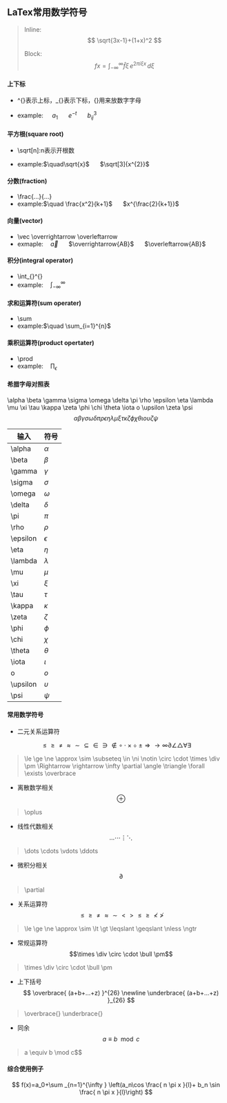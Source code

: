 ## LaTex常用数学符号

> Inline:
> $$ \sqrt{3x-1}+(1+x)^2 $$ 
>
> Block:
> $$
> f{x} = \int_{-\infty}^\infty
>     \hat f\xi\,e^{2 \pi i \xi x}
>     \,d\xi
> $$
> 
#### 上下标

- ^{}表示上标，_{}表示下标，{}用来放数字字母

- example:$\quad$ $a_{1}$ $\quad$ $e^{-t}$ $\quad$ $b_{ij}^{3}$

#### 平方根(square root)

- \sqrt[n]:n表示开根数

- example:$\quad\sqrt{x}$ $\quad$ $\sqrt[3]{x^{2}}$

#### 分数(fraction)

- \frac{...}{...}
- example:$\quad \frac{x^2}{k+1}$ $\quad$ $x^{\frac{2}{k+1}}$

#### 向量(vector)

- \vec \overrightarrow \overleftarrow
- exmaple:$\quad \vec{a}$ $\quad$ $\overrightarrow{AB}$ $\quad$ $\overleftarrow{AB}$

#### 积分(integral operator)

- \int_{}^{}
- example:$\quad \int_{-\infty}^{\infty}$

#### 求和运算符(sum operater)

- \sum
- example:$\quad \sum_{i=1}^{n}$

#### 乘积运算符(product opertater)

- \prod
- example:$\quad \prod_{\epsilon}$

#### 希腊字母对照表

\alpha \beta \gamma \sigma \omega \delta \pi \rho \epsilon \eta \lambda \mu \xi \tau \kappa \zeta \phi \chi \theta \iota o \upsilon \zeta \psi
$$
\alpha \beta \gamma \sigma \omega \delta \pi \rho \epsilon \eta \lambda \mu \xi \tau \kappa \zeta \phi \chi \theta \iota o \upsilon \zeta \psi
$$

|输入   |符号   |
|---------      |----------     |
|\alpha         |$\alpha$       |
|\beta  |$\beta$        |
|\gamma         |$\gamma$       |
|\sigma         |$\sigma$       |
|\omega         |$\omega$       |
|\delta         |$\delta$       |
|\pi    |$\pi$  |
|\rho   |$\rho$ |
|\epsilon       |$\epsilon$     |
|\eta   |$\eta$ |
|\lambda        |$\lambda$      |
|\mu    |$\mu$  |
|\xi    |$\xi$  |
|\tau   |$\tau$ |
|\kappa         |$\kappa$       |
|\zeta  |$\zeta$        |
|\phi   |$\phi$ |
|\chi   |$\chi$ |
|\theta         |$\theta$       |
|\iota  |$\iota$        |
|o      |$o$    |
|\upsilon       |$\upsilon$     |
|\psi   |$\psi$ |

#### 常用数学符号

- 二元关系运算符

$$
\le  \ge  \ne  \approx  \sim  \subseteq  \in \ni \notin \circ \cdot \times  \div  \pm  \Rightarrow  \rightarrow  \infty  \partial  \angle  \triangle \forall \exists 
$$
> \le  \ge  \ne  \approx  \sim  \subseteq  \in \ni \notin \circ \cdot \times  \div  \pm  \Rightarrow  \rightarrow  \infty  \partial  \angle  \triangle \forall \exists \overbrace

- 离散数学相关
$$\oplus $$
> \oplus

- 线性代数相关
$$\dots \cdots \vdots \ddots$$
> \dots \cdots \vdots \ddots

- 微积分相关
$$\partial$$
> \partial

- 关系运算符
$$\le \ge \ne \approx \sim \lt \gt \leqslant \geqslant \nless \ngtr$$
>\le \ge \ne \approx  \sim \lt \gt \leqslant \geqslant \nless \ngtr

- 常规运算符
$$\times \div \circ \cdot \bull \pm$$
> \times \div \circ \cdot \bull \pm

- 上下括号
$$
\overbrace{ (a+b+...+z) }^{26} \newline
\underbrace{ (a+b+...+z) }_{26}
$$
> \overbrace{}  \underbrace{}

- 同余  
$$a \equiv b \mod c$$
> a \equiv b \mod c$$
#### 综合使用例子


$$
f(x)=a_0+\sum _{n=1}^{\infty } \left(a_n\cos \frac{ n \pi  x }{l}+ b_n \sin \frac{ n \pi  x }{l}\right)
$$
